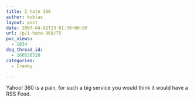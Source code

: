 ```yaml
---
title: I hate 360
author: koblas
layout: post
date: 2007-04-02T23:01:39+00:00
url: /p/i-hate-360/75
pvc_views:
  - 1834
dsq_thread_id:
  - 160530528
categories:
  - Cranky

---
```

Yahoo! 360 is a pain, for such a big service you would think it would have a RSS Feed.
